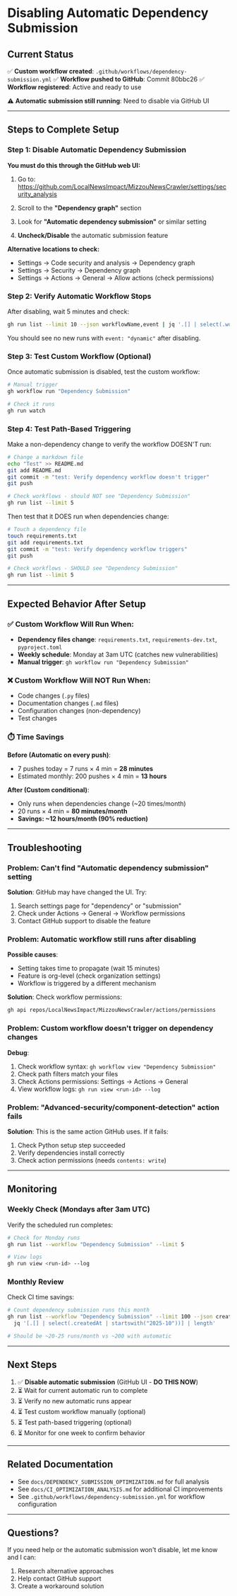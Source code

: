 # Disabling Automatic Dependency Submission

## Current Status
✅ **Custom workflow created**: `.github/workflows/dependency-submission.yml`
✅ **Workflow pushed to GitHub**: Commit 80bbc26
✅ **Workflow registered**: Active and ready to use

⚠️ **Automatic submission still running**: Need to disable via GitHub UI

---

## Steps to Complete Setup

### Step 1: Disable Automatic Dependency Submission

**You must do this through the GitHub web UI:**

1. Go to: https://github.com/LocalNewsImpact/MizzouNewsCrawler/settings/security_analysis

2. Scroll to the **"Dependency graph"** section

3. Look for **"Automatic dependency submission"** or similar setting

4. **Uncheck/Disable** the automatic submission feature

**Alternative locations to check:**
- Settings → Code security and analysis → Dependency graph
- Settings → Security → Dependency graph
- Settings → Actions → General → Allow actions (check permissions)

### Step 2: Verify Automatic Workflow Stops

After disabling, wait 5 minutes and check:

```bash
gh run list --limit 10 --json workflowName,event | jq '.[] | select(.workflowName == "Automatic Dependency Submission")'
```

You should see no new runs with `event: "dynamic"` after disabling.

### Step 3: Test Custom Workflow (Optional)

Once automatic submission is disabled, test the custom workflow:

```bash
# Manual trigger
gh workflow run "Dependency Submission"

# Check it runs
gh run watch
```

### Step 4: Test Path-Based Triggering

Make a non-dependency change to verify the workflow DOESN'T run:

```bash
# Change a markdown file
echo "Test" >> README.md
git add README.md
git commit -m "test: Verify dependency workflow doesn't trigger"
git push

# Check workflows - should NOT see "Dependency Submission"
gh run list --limit 5
```

Then test that it DOES run when dependencies change:

```bash
# Touch a dependency file
touch requirements.txt
git add requirements.txt
git commit -m "test: Verify dependency workflow triggers"
git push

# Check workflows - SHOULD see "Dependency Submission"
gh run list --limit 5
```

---

## Expected Behavior After Setup

### ✅ Custom Workflow Will Run When:
- **Dependency files change**: `requirements.txt`, `requirements-dev.txt`, `pyproject.toml`
- **Weekly schedule**: Monday at 3am UTC (catches new vulnerabilities)
- **Manual trigger**: `gh workflow run "Dependency Submission"`

### ❌ Custom Workflow Will NOT Run When:
- Code changes (`.py` files)
- Documentation changes (`.md` files)
- Configuration changes (non-dependency)
- Test changes

### ⏱️ Time Savings

**Before (Automatic on every push)**:
- 7 pushes today = 7 runs × 4 min = **28 minutes**
- Estimated monthly: 200 pushes × 4 min = **13 hours**

**After (Custom conditional)**:
- Only runs when dependencies change (~20 times/month)
- 20 runs × 4 min = **80 minutes/month**
- **Savings: ~12 hours/month (90% reduction)**

---

## Troubleshooting

### Problem: Can't find "Automatic dependency submission" setting

**Solution**: GitHub may have changed the UI. Try:
1. Search settings page for "dependency" or "submission"
2. Check under Actions → General → Workflow permissions
3. Contact GitHub support to disable the feature

### Problem: Automatic workflow still runs after disabling

**Possible causes**:
- Setting takes time to propagate (wait 15 minutes)
- Feature is org-level (check organization settings)
- Workflow is triggered by a different mechanism

**Solution**: Check workflow permissions:
```bash
gh api repos/LocalNewsImpact/MizzouNewsCrawler/actions/permissions
```

### Problem: Custom workflow doesn't trigger on dependency changes

**Debug**:
1. Check workflow syntax: `gh workflow view "Dependency Submission"`
2. Check path filters match your files
3. Check Actions permissions: Settings → Actions → General
4. View workflow logs: `gh run view <run-id> --log`

### Problem: "Advanced-security/component-detection" action fails

**Solution**: This is the same action GitHub uses. If it fails:
1. Check Python setup step succeeded
2. Verify dependencies install correctly
3. Check action permissions (needs `contents: write`)

---

## Monitoring

### Weekly Check (Mondays after 3am UTC)

Verify the scheduled run completes:

```bash
# Check for Monday runs
gh run list --workflow "Dependency Submission" --limit 5

# View logs
gh run view <run-id> --log
```

### Monthly Review

Check CI time savings:

```bash
# Count dependency submission runs this month
gh run list --workflow "Dependency Submission" --limit 100 --json createdAt | \
  jq '[.[] | select(.createdAt | startswith("2025-10"))] | length'

# Should be ~20-25 runs/month vs ~200 with automatic
```

---

## Next Steps

1. ✅ **Disable automatic submission** (GitHub UI - **DO THIS NOW**)
2. ⏳ Wait for current automatic run to complete
3. ⏳ Verify no new automatic runs appear
4. ⏳ Test custom workflow manually (optional)
5. ⏳ Test path-based triggering (optional)
6. ⏳ Monitor for one week to confirm behavior

---

## Related Documentation

- See `docs/DEPENDENCY_SUBMISSION_OPTIMIZATION.md` for full analysis
- See `docs/CI_OPTIMIZATION_ANALYSIS.md` for additional CI improvements
- See `.github/workflows/dependency-submission.yml` for workflow configuration

---

## Questions?

If you need help or the automatic submission won't disable, let me know and I can:
1. Research alternative approaches
2. Help contact GitHub support
3. Create a workaround solution

